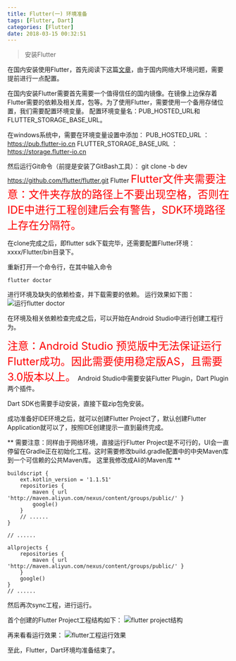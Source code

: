 ```yaml
---
title: Flutter(一) 环境准备
tags: [Flutter, Dart]
categories: [Flutter]
date: 2018-03-15 00:32:51
---
```

> 安装Flutter
    
在国内安装使用Flutter，首先阅读下这篇[文章](https://github.com/flutter/flutter/wiki/Using-Flutter-in-China)，由于国内网络大环境问题，需要提前进行一点配置。

<!-- more -->  

在国内安装Flutter需要首先需要一个值得信任的国内镜像。在镜像上边保存着Flutter需要的依赖及相关库，包等。为了使用Flutter，需要使用一个备用存储位置，我们需要配置环境变量。
配置环境变量名：PUB\_HOSTED\_URL和FLUTTER\_STORAGE\_BASE_URL。

在windows系统中，需要在环境变量设置中添加：
PUB\_HOSTED\_URL ： https://pub.flutter-io.cn
FLUTTER\_STORAGE\_BASE_URL ： https://storage.flutter-io.cn

然后运行Git命令（前提是安装了GitBash工具）：
git clone -b dev https://github.com/flutter/flutter.git Flutter
<font color=red size=5>Flutter文件夹需要注意：文件夹存放的路径上不要出现空格，否则在IDE中进行工程创建后会有警告，SDK环境路径上存在分隔符。</font>

在clone完成之后，即flutter sdk下载完毕，还需要配置Flutter环境： xxxx/Flutter/bin目录下。

重新打开一个命令行，在其中输入命令

    flutter doctor

进行环境及缺失的依赖检查，并下载需要的依赖。
运行效果如下图：
![运行flutter doctor](/images//flutter//flutter-install/run_flutter_doctor.png)

在环境及相关依赖检查完成之后，可以开始在Android  Studio中进行创建工程行为。

<font color=red size=5>注意：Android Studio 预览版中无法保证运行Flutter成功。因此需要使用稳定版AS，且需要3.0版本以上。</font>
Android Studio中需要安装Flutter Plugin，Dart Plugin两个插件。

Dart SDK也需要手动安装，直接下载zip包免安装。

成功准备好IDE环境之后，就可以创建Flutter Project了，默认创建Flutter Application就可以了，按照IDE创建提示一直到最终完成。

** 需要注意：同样由于网络环境，直接运行Flutter Project是不可行的，UI会一直停留在Gradle正在初始化工程。这时需要修改build.gradle配置中的中央Maven库到一个可信赖的公共Maven库。 这里我修改成Ali的Maven库 **

    buildscript {
        ext.kotlin_version = '1.1.51'
        repositories {
            maven { url 'http://maven.aliyun.com/nexus/content/groups/public/' }
            google()
        }
        // ......
    }
    
    // ......
    
    allprojects {
        repositories {
            maven { url 'http://maven.aliyun.com/nexus/content/groups/public/' }
        }
        google()
    }
    // ......


然后再次sync工程，进行运行。

首个创建的Flutter Project工程结构如下：
![flutter project结构](/images//flutter//flutter-install/android_studio_flutter_project.png)

再来看看运行效果：
![flutter工程运行效果](/images//flutter//flutter-install/flutter_app_runtime.png)

至此，Flutter，Dart环境均准备结束了。

<!--stackedit_data:
eyJoaXN0b3J5IjpbLTE4NzAxNDk4MTBdfQ==
-->